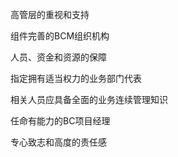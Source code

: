 高管层的重视和支持

组件完善的BCM组织机构

人员、资金和资源的保障

指定拥有适当权力的业务部门代表

相关人员应具备全面的业务连续管理知识

任命有能力的BC项目经理

专心致志和高度的责任感



